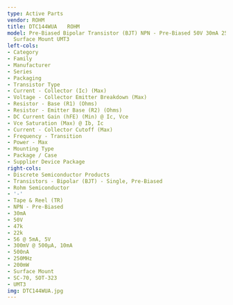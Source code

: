 ```yaml
---
type: Active Parts
vendor: ROHM
title: DTC144WUA　　ROHM
model: Pre-Biased Bipolar Transistor (BJT) NPN - Pre-Biased 50V 30mA 250MHz 200mW
  Surface Mount UMT3
left-cols:
- Category
- Family
- Manufacturer
- Series
- Packaging 
- Transistor Type
- Current - Collector (Ic) (Max)
- Voltage - Collector Emitter Breakdown (Max)
- Resistor - Base (R1) (Ohms)
- Resistor - Emitter Base (R2) (Ohms)
- DC Current Gain (hFE) (Min) @ Ic, Vce
- Vce Saturation (Max) @ Ib, Ic
- Current - Collector Cutoff (Max)
- Frequency - Transition
- Power - Max
- Mounting Type
- Package / Case
- Supplier Device Package
right-cols:
- Discrete Semiconductor Products
- Transistors - Bipolar (BJT) - Single, Pre-Biased
- Rohm Semiconductor
- '-'
- Tape & Reel (TR) 
- NPN - Pre-Biased
- 30mA
- 50V
- 47k
- 22k
- 56 @ 5mA, 5V
- 300mV @ 500µA, 10mA
- 500nA
- 250MHz
- 200mW
- Surface Mount
- SC-70, SOT-323
- UMT3
img: DTC144WUA.jpg
---
```

